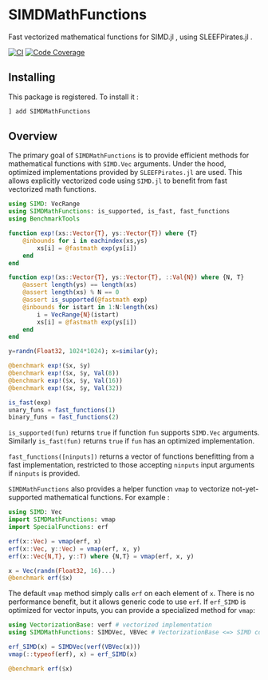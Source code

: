 # SIMDMathFunctions

Fast vectorized mathematical functions for SIMD.jl , using SLEEFPirates.jl .

[![CI](https://github.com/ClimFlows/SIMDMathFunctions.jl/actions/workflows/CI.yml/badge.svg)](https://github.com/ClimFlows/SIMDMathFunctions.jl/actions/workflows/CI.yml)
[![Code Coverage](https://codecov.io/gh/ClimFlows/SIMDMathFunctions.jl/branch/main/graph/badge.svg)](https://codecov.io/gh/ClimFlows/SIMDMathFunctions)

## Installing

This package is registered. To install it :
```Julia
] add SIMDMathFunctions
```

## Overview

The primary goal of `SIMDMathFunctions` is to provide efficient methods for mathematical functions with `SIMD.Vec` arguments. Under the hood, optimized implementations provided by `SLEEFPirates.jl` are used. This allows explicitly vectorized code using `SIMD.jl` to benefit from fast vectorized math functions.

```Julia
using SIMD: VecRange
using SIMDMathFunctions: is_supported, is_fast, fast_functions
using BenchmarkTools

function exp!(xs::Vector{T}, ys::Vector{T}) where {T}
    @inbounds for i in eachindex(xs,ys)
        xs[i] = @fastmath exp(ys[i])
    end
end

function exp!(xs::Vector{T}, ys::Vector{T}, ::Val{N}) where {N, T}
    @assert length(ys) == length(xs)
    @assert length(xs) % N == 0
    @assert is_supported(@fastmath exp)
    @inbounds for istart in 1:N:length(xs)
        i = VecRange{N}(istart)
        xs[i] = @fastmath exp(ys[i])
    end
end

y=randn(Float32, 1024*1024); x=similar(y);

@benchmark exp!($x, $y)
@benchmark exp!($x, $y, Val(8))
@benchmark exp!($x, $y, Val(16))
@benchmark exp!($x, $y, Val(32))

is_fast(exp)
unary_funs = fast_functions(1)
binary_funs = fast_functions(2)
```

`is_supported(fun)` returns `true` if function `fun` supports `SIMD.Vec` arguments. Similarly `is_fast(fun)` returns `true` if `fun` has an optimized implementation.

`fast_functions([ninputs])` returns a vector of functions benefitting from a fast implementation, restricted to those accepting `ninputs` input arguments if `ninputs` is provided.

`SIMDMathFunctions` also provides a helper function `vmap` to vectorize not-yet-supported mathematical functions. For example :

```Julia
using SIMD: Vec
import SIMDMathFunctions: vmap
import SpecialFunctions: erf

erf(x::Vec) = vmap(erf, x)
erf(x::Vec, y::Vec) = vmap(erf, x, y)
erf(x::Vec{N,T}, y::T) where {N,T} = vmap(erf, x, y)

x = Vec(randn(Float32, 16)...)
@benchmark erf($x)
```

The default `vmap` method simply calls `erf` on each element of `x`. There is no performance benefit, but it allows generic code to use `erf`. If `erf_SIMD` is optimized for vector inputs, you can provide a specialized method for `vmap`:

```Julia
using VectorizationBase: verf # vectorized implementation
using SIMDMathFunctions: SIMDVec, VBVec # VectorizationBase <=> SIMD conversion

erf_SIMD(x) = SIMDVec(verf(VBVec(x)))
vmap(::typeof(erf), x) = erf_SIMD(x)

@benchmark erf($x)
```
